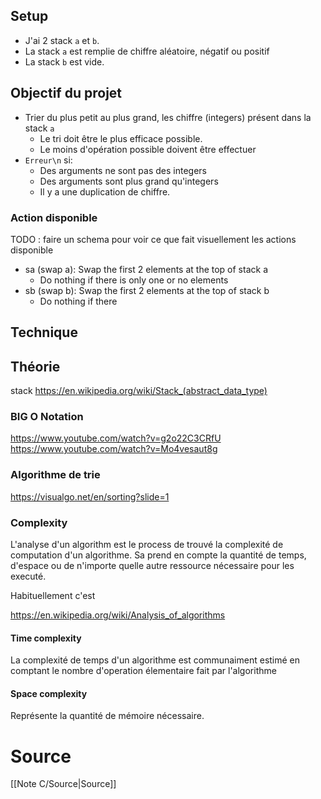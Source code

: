 ## Setup

- J'ai 2 stack `a` et `b`.
- La stack `a` est remplie de chiffre aléatoire, négatif ou positif
- La stack `b` est vide.
## Objectif du projet

- Trier du plus petit au plus grand, les chiffre (integers) présent dans la stack `a`
	- Le tri doit être le plus efficace possible.
	- Le moins d'opération possible doivent être effectuer
- `Erreur\n` si:
	- Des arguments ne sont pas des integers
	- Des arguments sont plus grand qu'integers
	- Il y a une duplication de chiffre.
### Action disponible
TODO : faire un schema pour voir ce que fait visuellement les actions disponible
- sa (swap a): Swap the first 2 elements at the top of stack a
	- Do nothing if there is only one or no elements
- sb (swap b): Swap the first 2 elements at the top of stack b
	- Do nothing if there 

## Technique

## Théorie
stack https://en.wikipedia.org/wiki/Stack_(abstract_data_type)

### BIG O Notation
https://www.youtube.com/watch?v=g2o22C3CRfU
https://www.youtube.com/watch?v=Mo4vesaut8g

### Algorithme de trie
https://visualgo.net/en/sorting?slide=1

### Complexity
L'analyse d'un algorithm est le process de trouvé la complexité de computation d'un algorithme.
Sa prend en compte la quantité de temps, d'espace ou de n'importe quelle autre ressource nécessaire pour les executé.

Habituellement c'est 


 https://en.wikipedia.org/wiki/Analysis_of_algorithms 

#### Time complexity 
La complexité de temps d'un algorithme est communaiment estimé en comptant le nombre d'operation élementaire fait par l'algorithme 

#### Space complexity
Représente la quantité de mémoire nécessaire.

# Source
[[Note C/Source|Source]]